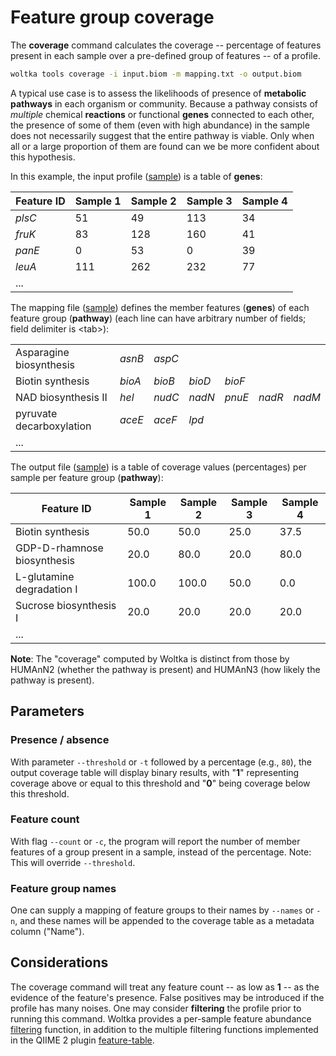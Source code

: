 # Feature group coverage

The **coverage** command calculates the coverage -- percentage of features present in each sample over a pre-defined group of features -- of a profile.

```bash
woltka tools coverage -i input.biom -m mapping.txt -o output.biom
```

A typical use case is to assess the likelihoods of presence of **metabolic pathways** in each organism or community. Because a pathway consists of _multiple_ chemical **reactions** or functional **genes** connected to each other, the presence of some of them (even with high abundance) in the sample does not necessarily suggest that the entire pathway is viable. Only when all or a large proportion of them are found can we be more confident about this hypothesis.

In this example, the input profile ([sample](../woltka/tests/data/output/truth.metacyc.tsv)) is a table of **genes**:

Feature ID | Sample 1 | Sample 2 | Sample 3 | Sample 4
--- | --- | --- | --- | ---
_plsC_ | 51 | 49 | 113 | 34
_fruK_ | 83 | 128 | 160 | 41
_panE_ | 0 | 53 | 0 | 39
_leuA_ | 111 | 262 | 232 | 77
... |

The mapping file ([sample](../woltka/tests/data/function/metacyc/pathway_mbrs.txt)) defines the member features (**genes**) of each feature group (**pathway**) (each line can have arbitrary number of fields; field delimiter is \<tab\>):

| | | | | | | |
|-|-|-|-|-|-|-|
| Asparagine biosynthesis | _asnB_ | _aspC_ |
| Biotin synthesis | _bioA_ | _bioB_ | _bioD_ | _bioF_ |
| NAD biosynthesis II | _hel_ | _nudC_ | _nadN_ | _pnuE_ | _nadR_ | _nadM_ |
| pyruvate decarboxylation | _aceE_ | _aceF_ | _lpd_ |
| ... |

The output file ([sample](../woltka/tests/data/output/truth.metacyc.coverage.tsv)) is a table of coverage values (percentages) per sample per feature group (**pathway**):

Feature ID | Sample 1 | Sample 2 | Sample 3 | Sample 4
--- | --- | --- | --- | ---
Biotin synthesis | 50.0 | 50.0 | 25.0 | 37.5
GDP-D-rhamnose biosynthesis | 20.0 | 80.0 | 20.0 | 80.0
L-glutamine degradation I | 100.0 | 100.0 | 50.0 | 0.0
Sucrose biosynthesis I | 20.0 | 20.0 | 20.0 | 20.0
... |

**Note**: The "coverage" computed by Woltka is distinct from those by HUMAnN2 (whether the pathway is present) and HUMAnN3 (how likely the pathway is present).

## Parameters

### Presence / absence

With parameter `--threshold` or `-t` followed by a percentage (e.g., `80`), the output coverage table will display binary results, with "**1**" representing coverage above or equal to this threshold and "**0**" being coverage below this threshold.

### Feature count

With flag `--count` or `-c`, the program will report the number of member features of a group present in a sample, instead of the percentage. Note: This will override `--threshold`.

### Feature group names

One can supply a mapping of feature groups to their names by `--names` or `-n`, and these names will be appended to the coverage table as a metadata column ("Name").


## Considerations

The coverage command will treat any feature count -- as low as **1** -- as the evidence of the feature's presence. False positives may be introduced if the profile has many noises. One may consider **filtering** the profile prior to running this command. Woltka provides a per-sample feature abundance [filtering](filter.md) function, in addition to the multiple filtering functions implemented in the QIIME 2 plugin [feature-table](https://docs.qiime2.org/2020.11/plugins/available/feature-table/).
